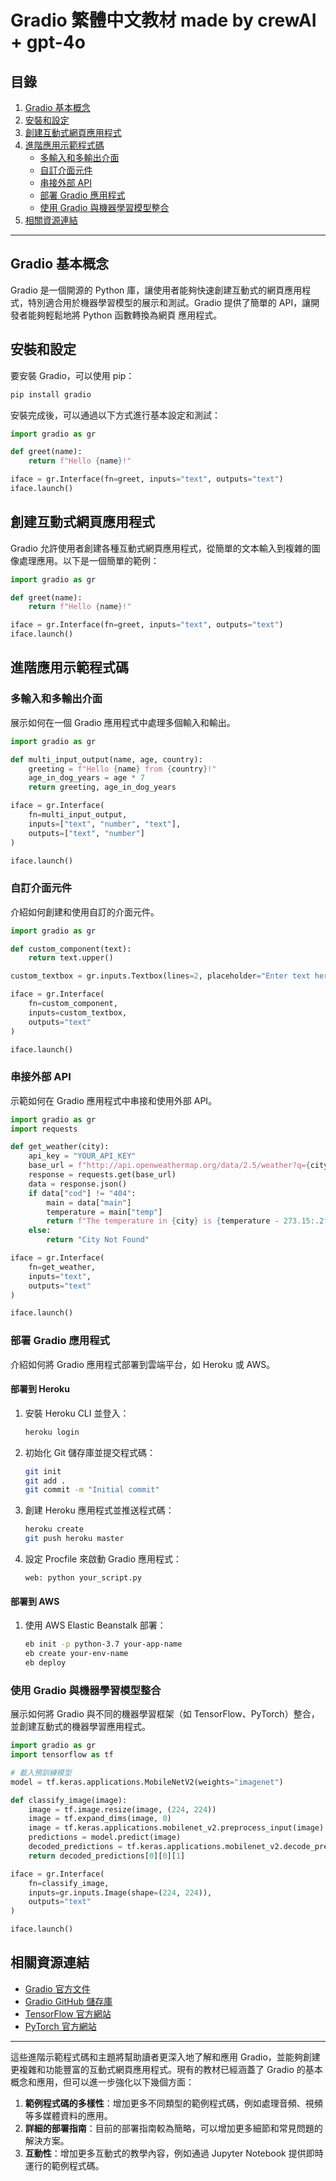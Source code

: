 # Gradio 繁體中文教材 made by crewAI + gpt-4o

## 目錄
1. [Gradio 基本概念](#gradio-基本概念)
2. [安裝和設定](#安裝和設定)
3. [創建互動式網頁應用程式](#創建互動式網頁應用程式)
4. [進階應用示範程式碼](#進階應用示範程式碼)
   - [多輸入和多輸出介面](#多輸入和多輸出介面)
   - [自訂介面元件](#自訂介面元件)
   - [串接外部 API](#串接外部-api)
   - [部署 Gradio 應用程式](#部署-gradio-應用程式)
   - [使用 Gradio 與機器學習模型整合](#使用-gradio-與機器學習模型整合)
5. [相關資源連結](#相關資源連結)

---

## Gradio 基本概念
Gradio 是一個開源的 Python 庫，讓使用者能夠快速創建互動式的網頁應用程式，特別適合用於機器學習模型的展示和測試。Gradio 提供了簡單的 API，讓開發者能夠輕鬆地將 Python 函數轉換為網頁 應用程式。

## 安裝和設定
要安裝 Gradio，可以使用 pip：
```sh
pip install gradio
```

安裝完成後，可以通過以下方式進行基本設定和測試：
```python
import gradio as gr

def greet(name):
    return f"Hello {name}!"

iface = gr.Interface(fn=greet, inputs="text", outputs="text")
iface.launch()
```

## 創建互動式網頁應用程式
Gradio 允許使用者創建各種互動式網頁應用程式，從簡單的文本輸入到複雜的圖像處理應用。以下是一個簡單的範例：
```python
import gradio as gr

def greet(name):
    return f"Hello {name}!"

iface = gr.Interface(fn=greet, inputs="text", outputs="text")
iface.launch()
```

## 進階應用示範程式碼

### 多輸入和多輸出介面
展示如何在一個 Gradio 應用程式中處理多個輸入和輸出。
```python
import gradio as gr

def multi_input_output(name, age, country):
    greeting = f"Hello {name} from {country}!"
    age_in_dog_years = age * 7
    return greeting, age_in_dog_years

iface = gr.Interface(
    fn=multi_input_output,
    inputs=["text", "number", "text"],
    outputs=["text", "number"]
)

iface.launch()
```

### 自訂介面元件
介紹如何創建和使用自訂的介面元件。
```python
import gradio as gr

def custom_component(text):
    return text.upper()

custom_textbox = gr.inputs.Textbox(lines=2, placeholder="Enter text here...")

iface = gr.Interface(
    fn=custom_component,
    inputs=custom_textbox,
    outputs="text"
)

iface.launch()
```

### 串接外部 API
示範如何在 Gradio 應用程式中串接和使用外部 API。
```python
import gradio as gr
import requests

def get_weather(city):
    api_key = "YOUR_API_KEY"
    base_url = f"http://api.openweathermap.org/data/2.5/weather?q={city}&appid={api_key}"
    response = requests.get(base_url)
    data = response.json()
    if data["cod"] != "404":
        main = data["main"]
        temperature = main["temp"]
        return f"The temperature in {city} is {temperature - 273.15:.2f}°C"
    else:
        return "City Not Found"

iface = gr.Interface(
    fn=get_weather,
    inputs="text",
    outputs="text"
)

iface.launch()
```

### 部署 Gradio 應用程式
介紹如何將 Gradio 應用程式部署到雲端平台，如 Heroku 或 AWS。

#### 部署到 Heroku
1. 安裝 Heroku CLI 並登入：
   ```sh
   heroku login
   ```
2. 初始化 Git 儲存庫並提交程式碼：
   ```sh
   git init
   git add .
   git commit -m "Initial commit"
   ```
3. 創建 Heroku 應用程式並推送程式碼：
   ```sh
   heroku create
   git push heroku master
   ```
4. 設定 Procfile 來啟動 Gradio 應用程式：
   ```Procfile
   web: python your_script.py
   ```

#### 部署到 AWS
1. 使用 AWS Elastic Beanstalk 部署：
   ```sh
   eb init -p python-3.7 your-app-name
   eb create your-env-name
   eb deploy
   ```

### 使用 Gradio 與機器學習模型整合
展示如何將 Gradio 與不同的機器學習框架（如 TensorFlow、PyTorch）整合，並創建互動式的機器學習應用程式。
```python
import gradio as gr
import tensorflow as tf

# 載入預訓練模型
model = tf.keras.applications.MobileNetV2(weights="imagenet")

def classify_image(image):
    image = tf.image.resize(image, (224, 224))
    image = tf.expand_dims(image, 0)
    image = tf.keras.applications.mobilenet_v2.preprocess_input(image)
    predictions = model.predict(image)
    decoded_predictions = tf.keras.applications.mobilenet_v2.decode_predictions(predictions, top=1)
    return decoded_predictions[0][0][1]

iface = gr.Interface(
    fn=classify_image,
    inputs=gr.inputs.Image(shape=(224, 224)),
    outputs="text"
)

iface.launch()
```

## 相關資源連結
- [Gradio 官方文件](https://gradio.app/docs/)
- [Gradio GitHub 儲存庫](https://github.com/gradio-app/gradio)
- [TensorFlow 官方網站](https://www.tensorflow.org/)
- [PyTorch 官方網站](https://pytorch.org/)

---

這些進階示範程式碼和主題將幫助讀者更深入地了解和應用 Gradio，並能夠創建更複雜和功能豐富的互動式網頁應用程式。現有的教材已經涵蓋了 Gradio 的基本概念和應用，但可以進一步強化以下幾個方面：

1. **範例程式碼的多樣性**：增加更多不同類型的範例程式碼，例如處理音頻、視頻等多媒體資料的應用。
2. **詳細的部署指南**：目前的部署指南較為簡略，可以增加更多細節和常見問題的解決方案。
3. **互動性**：增加更多互動式的教學內容，例如通過 Jupyter Notebook 提供即時運行的範例程式碼。